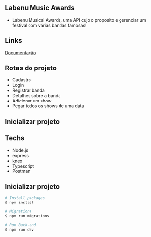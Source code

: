 ## Labenu Music Awards
- Labenu Musical Awards, uma API cujo o proposito e gerenciar um festival com 
várias bandas famosas!

## Links

 <a href="https://documenter.getpostman.com/view/19298430/UyxdM9g4">Documentação</a>
 
## Rotas do projeto
* Cadastro
* Login
* Registrar banda
* Detalhes sobre a banda
* Adicionar um show
* Pegar todos os shows de uma data
## Inicializar projeto

## Techs
- Node.js
- express
- knex
- Typescript
- Postman

## Inicializar projeto

```bash
# Install packages
$ npm install

# Migrations
$ npm run migrations

# Run Back-end
$ npm run dev
```
